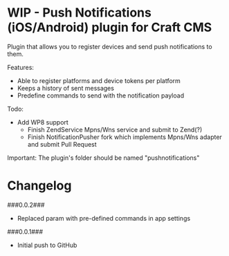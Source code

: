 WIP - Push Notifications (iOS/Android) plugin for Craft CMS
=================

Plugin that allows you to register devices and send push notifications to them.

Features:
- Able to register platforms and device tokens per platform
- Keeps a history of sent messages
- Predefine commands to send with the notification payload

Todo:
- Add WP8 support
	- Finish ZendService Mpns/Wns service and submit to Zend(?)
	- Finish NotificationPusher fork which implements Mpns/Wns adapter and submit Pull Request

Important:
The plugin's folder should be named "pushnotifications"

Changelog
=================
###0.0.2###
- Replaced param with pre-defined commands in app settings

###0.0.1###
- Initial push to GitHub
